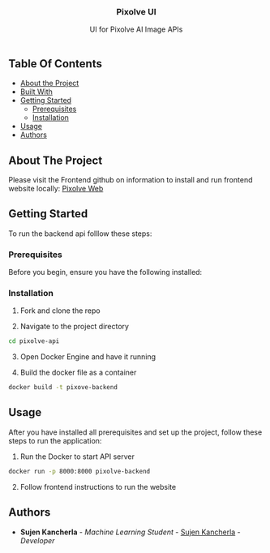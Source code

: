 <br/>
<p align="center">
  <h3 align="center">Pixolve UI</h3>

  <p align="center">
    UI for Pixolve AI Image APIs
    <br/>
    <br/>
  </p>
</p>

## Table Of Contents

* [About the Project](#about-the-project)
* [Built With](#built-with)
* [Getting Started](#getting-started)
  * [Prerequisites](#prerequisites)
  * [Installation](#installation)
* [Usage](#usage)
* [Authors](#authors)

## About The Project
Please visit the Frontend github on information to install and run frontend website locally:
[Pixolve Web](https://github.com/sohankancherla/pixolve-web)



## Getting Started

To run the backend api folllow these steps:

### Prerequisites

Before you begin, ensure you have the following installed:


### Installation

1. Fork and clone the repo

2. Navigate to the project directory

```sh
cd pixolve-api
```
3. Open Docker Engine and have it running

4. Build the docker file as a container

```sh
docker build -t pixove-backend
```


## Usage

After you have installed all prerequisites and set up the project, follow these steps to run the application:

1. Run the Docker to start API server
```sh
docker run -p 8000:8000 pixolve-backend
```
2. Follow frontend instructions to run the website

## Authors

* **Sujen Kancherla** - *Machine Learning Student* - [Sujen Kancherla](https://github.com/sujen07) - *Developer*



